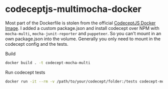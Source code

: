 # codeceptjs-multimocha-docker

Most part of the Dockerfile is stolen from the official [CodeceptJS Docker Image](https://hub.docker.com/r/codeception/codeceptjs). I added a custom package.json and install codecept over NPM with `mocha-multi`, `mocha-junit-reporter` and `puppeteer`. So you can't mount in an own package.json into the volume. Generally you only need to mount in the codecept config and the tests.

Build

```sh
docker build . -t codecept-mocha-multi
```

Run codecept tests

```sh
docker run -it --rm -v /path/to/your/codecept/folder:/tests codecept-mocha-multi:latest
```
